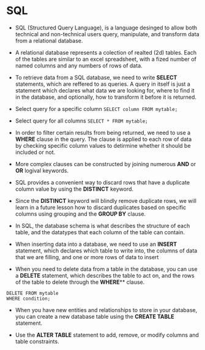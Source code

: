 # SQL

* SQL (Structured Query Language), is a language desinged to allow both technical and non-technical users query, manipulate, and transform data from a relational database. 
* A relational database represents a colection of realted (2d) tables. Each of the tables are similar to an excel spreadsheet, with a fized number of named columns and any numbers of rows of data.

* To retrieve data from a SQL database, we need to write **SELECT** statements, which are reffered to as queries. A query in itself is just a statement which declares what data we are looking for, where to find it in the database, and optionally, how to transform it before it is returned. 
* Select query for a specific column `SELECT column FROM mytable;`
* Select query for all columns `SELECT * FROM mytable;`

* In order to filter certain results from being returned, we need to use a **WHERE** clause in the query. The clause is applied to each row of data by checking specific column values to detirmine whether it should be included or not.

* More complex clauses can be constructed by joining numerous **AND** or **OR** logival keywords.

*  SQL provides a convenient way to discard rows that have a duplicate column value by using the **DISTINCT** keyword.
* Since the **DISTINCT** keyword will blindly remove duplicate rows, we will learn in a future lesson how to discard duplicates based on specific columns using grouping and the **GROUP BY** clause.

* In SQL, the database schema is what describes the structure of each table, and the datatypes that each column of the table can contain.

* When inserting data into a database, we need to use an **INSERT** statement, which declares which table to write into, the columns of data that we are filling, and one or more rows of data to insert

* When you need to delete data from a table in the database, you can use a **DELETE** statement, which describes the table to act on, and the rows of the table to delete through the **WHERE**** clause.
```
DELETE FROM mytable
WHERE condition;
```

* When you have new entities and relationships to store in your database, you can create a new database table using the **CREATE TABLE** statement.

* Use the **ALTER TABLE** statement to add, remove, or modify columns and table constraints.